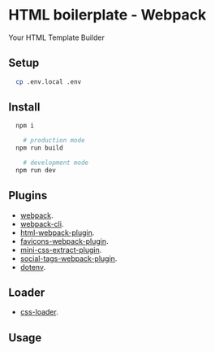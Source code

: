
# HTML boilerplate - Webpack 

Your HTML Template Builder 

## Setup

```bash
  cp .env.local .env
```

## Install

```bash
  npm i 
```
```bash
    # production mode
  npm run build
```

```bash
    # development mode
  npm run dev
```

## Plugins

 - [webpack](https://github.com/webpack/webpack).
 - [webpack-cli](https://github.com/webpack/webpack).
 - [html-webpack-plugin](https://github.com/jantimon/html-webpack-plugin).
 - [favicons-webpack-plugin](https://github.com/jantimon/favicons-webpack-plugin).
 - [mini-css-extract-plugin](https://github.com/jantimon/favicons-webpack-plugin).
 - [social-tags-webpack-plugin](https://github.com/jantimon/favicons-webpack-plugin).
 - [dotenv](https://github.com/motdotla/dotenv).

 ## Loader

 - [css-loader](https://github.com/motdotla/dotenv).


 ## Usage



